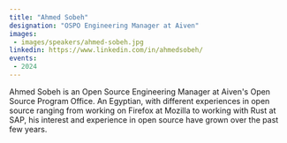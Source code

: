 ```yaml
---
title: "Ahmed Sobeh"
designation: "OSPO Engineering Manager at Aiven"
images:
 - images/speakers/ahmed-sobeh.jpg
linkedin: https://www.linkedin.com/in/ahmedsobeh/
events:
 - 2024
---
```


Ahmed Sobeh is an Open Source Engineering Manager at Aiven's Open Source Program Office. An Egyptian, with different experiences in open source ranging from working on Firefox at Mozilla to working with Rust at SAP, his interest and experience in open source have grown over the past few years.